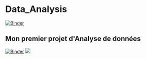 # Data_Analysis
[![Binder](https://mybinder.org/badge_logo.svg)](https://mybinder.org/v2/gh/BachirAbdou/PB_R-el/main?labpath=index.ipynb)
## Mon premier projet d'Analyse de données
[![Binder](https://mybinder.org/badge_logo.svg)](https://mybinder.org/v2/gh/BachirAbdou/PB_R-el/main?labpath=index.ipynb)
![](https://upload.wikimedia.org/wikipedia/commons/1/13/Selection_on_the_ramp_at_Auschwitz-Birkenau%2C_1944_%28Auschwitz_Album%29_1b.jpg)